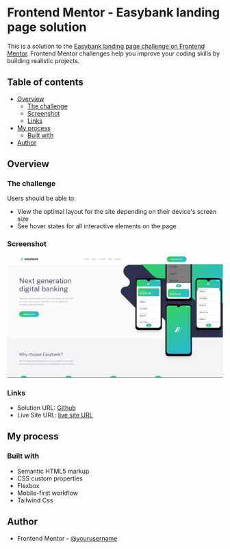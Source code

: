 # Frontend Mentor - Easybank landing page solution

This is a solution to the [Easybank landing page challenge on Frontend Mentor](https://www.frontendmentor.io/challenges/easybank-landing-page-WaUhkoDN). Frontend Mentor challenges help you improve your coding skills by building realistic projects. 

## Table of contents

- [Overview](#overview)
  - [The challenge](#the-challenge)
  - [Screenshot](#screenshot)
  - [Links](#links)
- [My process](#my-process)
  - [Built with](#built-with)
- [Author](#author)


## Overview

### The challenge

Users should be able to:

- View the optimal layout for the site depending on their device's screen size
- See hover states for all interactive elements on the page

### Screenshot

![](./screenshot.png)


### Links

- Solution URL: [Github](https://github.com/Ismail142/Frotend-Mentor-Challanges/tree/easybank-landing-page-master)
- Live Site URL: [live site URL](https://easybanking-ismail.netlify.app/)

## My process

### Built with

- Semantic HTML5 markup
- CSS custom properties
- Flexbox
- Mobile-first workflow
- Tailwind Css

## Author

- Frontend Mentor - [@yourusername](https://www.frontendmentor.io/profile/Ismail142)

